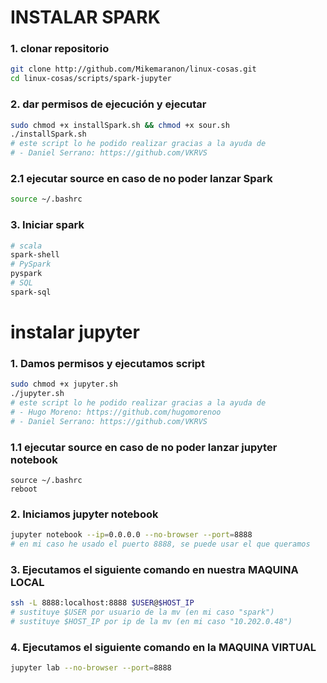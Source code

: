 # INSTALAR SPARK
### 1. clonar repositorio
``` bash
git clone http://github.com/Mikemaranon/linux-cosas.git
cd linux-cosas/scripts/spark-jupyter
```
### 2. dar permisos de ejecución y ejecutar
``` bash
sudo chmod +x installSpark.sh && chmod +x sour.sh
./installSpark.sh
# este script lo he podido realizar gracias a la ayuda de
# - Daniel Serrano: https://github.com/VKRVS
```
### 2.1 ejecutar source en caso de no poder lanzar Spark
``` bash
source ~/.bashrc
```
### 3. Iniciar spark
``` bash
# scala
spark-shell
# PySpark
pyspark
# SQL
spark-sql
```
# instalar jupyter
### 1. Damos permisos y ejecutamos script
``` bash
sudo chmod +x jupyter.sh
./jupyter.sh
# este script lo he podido realizar gracias a la ayuda de
# - Hugo Moreno: https://github.com/hugomorenoo
# - Daniel Serrano: https://github.com/VKRVS
```
### 1.1 ejecutar source en caso de no poder lanzar jupyter notebook
``` bash, luego reiniciamos
source ~/.bashrc
reboot
```
### 2. Iniciamos jupyter notebook
``` bash
jupyter notebook --ip=0.0.0.0 --no-browser --port=8888
# en mi caso he usado el puerto 8888, se puede usar el que queramos
```
### 3. Ejecutamos el siguiente comando en nuestra MAQUINA LOCAL
``` bash
ssh -L 8888:localhost:8888 $USER@$HOST_IP
# sustituye $USER por usuario de la mv (en mi caso "spark")
# sustituye $HOST_IP por ip de la mv (en mi caso "10.202.0.48")
```
### 4. Ejecutamos el siguiente comando en la MAQUINA VIRTUAL
``` bash
jupyter lab --no-browser --port=8888
```
